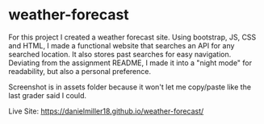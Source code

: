 # weather-forecast
For this project I created a weather forecast site. Using bootstrap, JS, CSS and HTML, I made a functional website that searches an API for any searched location. It also stores past searches for easy navigation. Deviating from the assignment README, I made it into a "night mode" for readability, but also a personal preference.


Screenshot is in assets folder because it won't let me copy/paste like the last grader said I could.

Live Site: https://danielmiller18.github.io/weather-forecast/

